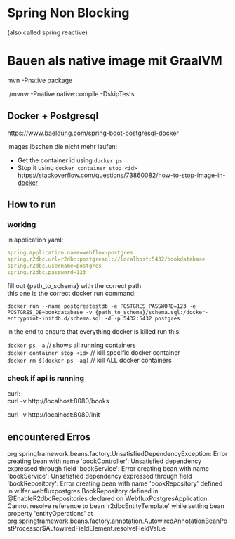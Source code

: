 # Spring Non Blocking
(also called spring reactive)

# Bauen als native image mit GraalVM

mvn -Pnative package

./mvnw -Pnative native:compile -DskipTests  

## Docker + Postgresql
https://www.baeldung.com/spring-boot-postgresql-docker

images löschen die nicht mehr laufen:
- Get the container id using `docker ps`
- Stop it using `docker container stop <id>`
  https://stackoverflow.com/questions/73860082/how-to-stop-image-in-docker

## How to run
### working
in application yaml:
```yaml
spring.application.name=webflux-postgres
spring.r2dbc.url=r2dbc:postgresql://localhost:5432/bookdatabase
spring.r2dbc.username=postgres
spring.r2dbc.password=123
```

fill out {path_to_schema} with the correct path   
this one is the correct docker run command:
```
docker run --name postgrestestdb -e POSTGRES_PASSWORD=123 -e POSTGRES_DB=bookdatabase -v {path_to_schema}/schema.sql:/docker-entrypoint-initdb.d/schema.sql -d -p 5432:5432 postgres
```

in the end to ensure that everything docker is killed run this:

`docker ps -a` // shows all running containers  
`docker container stop <id>` // kill specific docker container   
`docker rm $(docker ps -aq)`  // kill ALL docker containers

### check if api is running

curl:  
curl -v http://localhost:8080/books

curl -v http://localhost:8080/init

## encountered Erros

org.springframework.beans.factory.UnsatisfiedDependencyException: Error creating bean with name 'bookController': Unsatisfied dependency expressed through field 'bookService': Error creating bean with name 'bookService': Unsatisfied dependency expressed through field 'bookRepository': Error creating bean with name 'bookRepository' defined in wilfer.webfluxpostgres.BookRepository defined in @EnableR2dbcRepositories declared on WebfluxPostgresApplication: Cannot resolve reference to bean 'r2dbcEntityTemplate' while setting bean property 'entityOperations'
at org.springframework.beans.factory.annotation.AutowiredAnnotationBeanPostProcessor$AutowiredFieldElement.resolveFieldValue
